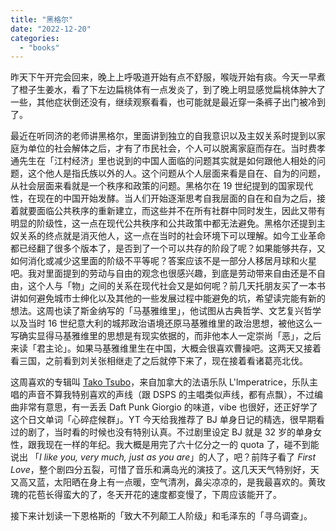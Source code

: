 ```yaml
---
title: "黑格尔"
date: "2022-12-20"
categories: 
  - "books"
---
```


昨天下午开完会回来，晚上上呼吸道开始有点不舒服，喉咙开始有痰。今天一早煮了橙子生姜水，看了下左边扁桃体有一点发炎了，到了晚上明显感觉扁桃体肿大了一些，其他症状倒还没有，继续观察看看，也可能就是最近穿一条裤子出门被冷到了。  
  
最近在听同济的老师讲黑格尔，里面讲到独立的自我意识以及主奴关系时提到以家庭为单位的社会解体之后，才有了市民社会，个人可以脱离家庭而存在。当时费孝通先生在「江村经济」里也说到的中国人面临的问题其实就是如何跟他人相处的问题，这个他人是指氏族以外的人。这个问题从个人层面来看是自在、自为的问题，从社会层面来看就是一个秩序和政策的问题。黑格尔在 19 世纪提到的国家现代性，在现在的中国开始发酵。当人们开始逐渐思考自我层面的自在和自为之后，接着就要面临公共秩序的重新建立，而这些并不在所有社群中同时发生，因此又带有明显的阶级性，这一点在现代公共秩序和公共政策中都无法避免。黑格尔还提到主奴关系的终点就是消灭他人，这一点在当时的社会环境下可以理解。如今工业革命都已经翻了很多个版本了，是否到了一个可以共存的阶段了呢？如果能够共存，又如何消化或减少这里面的阶级不平等呢？答案应该不是一部分人移居月球和火星吧。我对里面提到的劳动与自由的观念也很感兴趣，到底是劳动带来自由还是不自由，这个人与「物」之间的关系在现代社会又是如何呢？前几天托朋友买了一本书讲如何避免城市士绅化以及其他的一些发展过程中能避免的坑，希望读完能有新的想法。这周也读了斯金纳写的「马基雅维里」，他试图从古典哲学、文艺复兴哲学以及当时 16 世纪意大利的城邦政治语境还原马基雅维里的政治思想，被他这么一写确实显得马基雅维里的思想是有现实依据的，而非他本人一定崇尚「恶」，之后来读「君主论」。如果马基雅维里生在中国，大概会很喜欢曹操吧。这两天又接着看三国，之前看到刘关张相继走了之后就停下来了，现在接着看诸葛亮北伐。  
  
这周喜欢的专辑叫 [Tako Tsubo](https://www.youtube.com/watch?v=ownrDFA-zL4)，来自加拿大的法语乐队 L'lmperatrice，乐队主唱的声音不算我特别喜欢的声线（跟 DSPS 的主唱类似声线，都有点飘），不过编曲非常有意思，有一丢丢 Daft Punk Giorgio 的味道，vibe 也很好，还正好学了这个日文单词「心碎症候群」。YT 今天给我推荐了 BJ 单身日记的精选，很早期看过的剧了，当时看的时候也没有特别认真。不过剧里设定 BJ 就是 32 岁的单身女性，跟我现在一样的年纪。我大概是用完了六十亿分之一的 quota 了，碰不到能说出 「_I like you, very much, just as you are_」的人了，吧？前阵子看了 _First Love_，整个剧四分五裂，可惜了音乐和满岛光的演技了。这几天天气特别好，天又高又蓝，太阳晒在身上有一点暖，空气清冽，鼻尖凉凉的，是我最喜欢的。黄玫瑰的花苞长得蛮大的了，冬天开花的速度都变慢了，下周应该能开了。  
  
接下来计划读一下恩格斯的「致大不列颠工人阶级」和毛泽东的「寻乌调查」。
